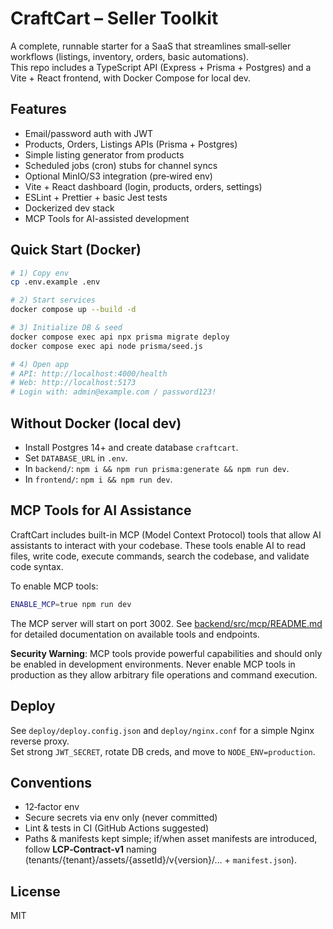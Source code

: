 # CraftCart – Seller Toolkit

A complete, runnable starter for a SaaS that streamlines small‑seller workflows (listings, inventory, orders, basic automations).  
This repo includes a TypeScript API (Express + Prisma + Postgres) and a Vite + React frontend, with Docker Compose for local dev.

## Features
- Email/password auth with JWT
- Products, Orders, Listings APIs (Prisma + Postgres)
- Simple listing generator from products
- Scheduled jobs (cron) stubs for channel syncs
- Optional MinIO/S3 integration (pre‑wired env)
- Vite + React dashboard (login, products, orders, settings)
- ESLint + Prettier + basic Jest tests
- Dockerized dev stack
- MCP Tools for AI-assisted development

## Quick Start (Docker)
```bash
# 1) Copy env
cp .env.example .env

# 2) Start services
docker compose up --build -d

# 3) Initialize DB & seed
docker compose exec api npx prisma migrate deploy
docker compose exec api node prisma/seed.js

# 4) Open app
# API: http://localhost:4000/health
# Web: http://localhost:5173
# Login with: admin@example.com / password123!
```

## Without Docker (local dev)
- Install Postgres 14+ and create database `craftcart`.
- Set `DATABASE_URL` in `.env`.
- In `backend/`: `npm i && npm run prisma:generate && npm run dev`.
- In `frontend/`: `npm i && npm run dev`.

## MCP Tools for AI Assistance

CraftCart includes built-in MCP (Model Context Protocol) tools that allow AI assistants to interact with your codebase. These tools enable AI to read files, write code, execute commands, search the codebase, and validate code syntax.

To enable MCP tools:
```bash
ENABLE_MCP=true npm run dev
```

The MCP server will start on port 3002. See [backend/src/mcp/README.md](backend/src/mcp/README.md) for detailed documentation on available tools and endpoints.

**Security Warning**: MCP tools provide powerful capabilities and should only be enabled in development environments. Never enable MCP tools in production as they allow arbitrary file operations and command execution.

## Deploy
See `deploy/deploy.config.json` and `deploy/nginx.conf` for a simple Nginx reverse proxy.  
Set strong `JWT_SECRET`, rotate DB creds, and move to `NODE_ENV=production`.

## Conventions
- 12‑factor env
- Secure secrets via env only (never committed)
- Lint & tests in CI (GitHub Actions suggested)
- Paths & manifests kept simple; if/when asset manifests are introduced, follow **LCP‑Contract‑v1** naming (tenants/{tenant}/assets/{assetId}/v{version}/… + `manifest.json`).

## License
MIT